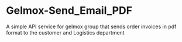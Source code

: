 # Gelmox-Send_Email_PDF
A simple API service for gelmox group that sends order invoices in pdf format to the customer and Logistics department
